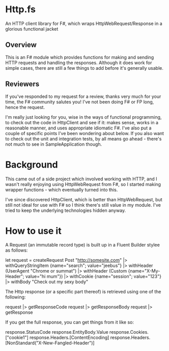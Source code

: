 Http.fs
=======

An HTTP client library for F#, which wraps HttpWebRequest/Response in a glorious functional jacket

Overview
--------

This is an F# module which provides functions for making and sending HTTP requests and handling the responses.  Although it does work for simple cases, there are still a few things to add before it's generally usable.

Reviewers
---------

If you've responded to my request for a review, thanks very much for your time, the F# community salutes you!  I've not been doing F# or FP long, hence the request.

I'm really just looking for you, wise in the ways of functional programming, to check out the code in HttpClient and see if it: makes sense, works in a reasonable manner, and uses appropriate idiomatic F#.  I've also put a couple of specific points I've been wondering about below.  If you also want to check out the unit and integration tests, by all means go ahead - there's not much to see in SampleApplication though.

# Background #

This came out of a side project which involved working with HTTP, and I wasn't really enjoying using HttpWebRequest from F#, so I started making wrapper functions - which eventually turned into this.

I've since discovered HttpClient, which is better than HttpWebRequest, but still not ideal for use with F# so I think there's still value in my module.  I've tried to keep the underlying technologies hidden anyway.

# How to use it #

A Request (an immutable record type) is built up in a Fluent Builder stylee as follows:

let request = 
  createRequest Post "http://somesite.com" 
  |> withQueryStringItem {name="search"; value="jeebus"}
  |> withHeader (UserAgent "Chrome or summat")
  |> withHeader (Custom {name="X-My-Header"; value="hi mum"})
  |> withCookie {name="session"; value="123"}
  |> withBody "Check out my sexy body"
  
The Http response (or a specific part thereof) is retrieved using one of the following:

request |> getResponseCode
request |> getResponseBody
request |> getResponse

If you get the full response, you can get things from it like so:

response.StatusCode
response.EntityBody.Value
response.Cookies.["cookie1"]
response.Headers.[ContentEncoding]
response.Headers.[NonStandard("X-New-Fangled-Header")]

